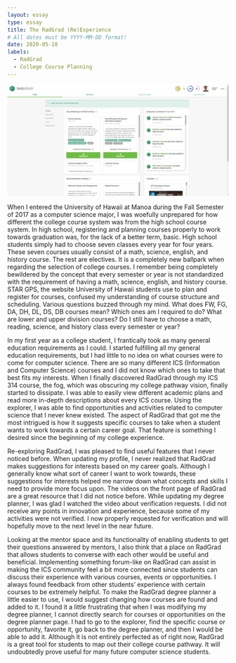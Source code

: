 ```yaml
---
layout: essay
type: essay
title: The RadGrad (Re)Experience
# All dates must be YYYY-MM-DD format!
date: 2020-05-18
labels:
  - RadGrad
  - College Course Planning
---
```


<p align="center">
  <img src="../images/RadGrad_Example_Picture.PNG">
</p>

When I entered the University of Hawaii at Manoa during the Fall Semester of 2017 as a computer science major, I was woefully unprepared for how different the college course system was from the high school course system. In high school, registering and planning courses properly to work towards graduation was, for the lack of a better term, basic. High school students simply had to choose seven classes every year for four years. These seven courses usually consist of a math, science, english, and history course. The rest are electives. It is a completely new ballpark when regarding the selection of college courses. I remember being completely bewildered by the concept that every semester or year is not standardized with the requirement of having a math, science, english, and history course. STAR GPS, the website University of Hawaii students use to plan and register for courses, confused my understanding of course structure and scheduling. Various questions buzzed through my mind. What does FW, FG, DA, DH, DL, DS, DB courses mean? Which ones am I required to do? What are lower and upper division courses? Do I still have to choose a math, reading, science, and history class every semester or year?

In my first year as a college student, I frantically took as many general education requirements as I could. I started fulfilling all my general education requirements, but I had little to no idea on what courses were to come for computer science. There are so many different ICS (Information and Computer Science) courses and I did not know which ones to take that best fits my interests. When I finally discovered RadGrad through my ICS 314 course, the fog, which was obscuring my college pathway vision, finally started to dissipate. I was able to easily view different academic plans and read more in-depth descriptions about every ICS course. Using the explorer, I was able to find opportunities and activities related to computer science that I never knew existed. The aspect of RadGrad that got me the most intrigued is how it suggests specific courses to take when a student wants to work towards a certain career goal. That feature is something I desired since the beginning of my college experience.

Re-exploring RadGrad, I was pleased to find useful features that I never noticed before. When updating my profile, I never realized that RadGrad makes suggestions for interests based on my career goals. Although I generally know what sort of career I want to work towards, these suggestions for interests helped me narrow down what concepts and skills I need to provide more focus upon. The videos on the front page of RadGrad are a great resource that I did not notice before. While updating my degree planner, I was glad I watched the video about verification requests. I did not receive any points in innovation and experience, because some of my activities were not verified. I now properly requested for verification and will hopefully move to the next level in the near future.

Looking at the mentor space and its functionality of enabling students to get their questions answered by mentors, I also think that a place on RadGrad that allows students to converse with each other would be useful and beneficial. Implementing something forum-like on RadGrad can assist in making the ICS community feel a bit more connected since students can discuss their experience with various courses, events or opportunities. I always found feedback from other students’ experience with certain courses to be extremely helpful. To make the RadGrad degree planner a little easier to use, I would suggest changing how courses are found and added to it. I found it a little frustrating that when I was modifying my degree planner, I cannot directly search for courses or opportunities on the degree planner page. I had to go to the explorer, find the specific course or opportunity, favorite it, go back to the degree planner, and then I would be able to add it. Although it is not entirely perfected as of right now, RadGrad is a great tool for students to map out their college course pathway. It will undoubtedly prove useful for many future computer science students.
